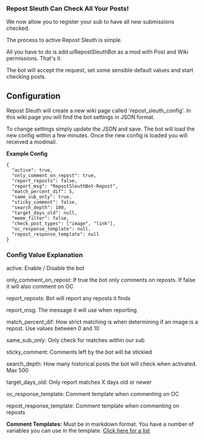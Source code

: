 ### Repost Sleuth Can Check All Your Posts!
We now allow you to register your sub to have all new submissions checked. 

The process to active Repost Sleuth is simple. 

All you have to do is add u/RepostSleuthBot as a mod with Post and Wiki permissions.  That's it. 

The bot will accept the request, set some sensible default values and start checking posts. 

## Configuration

Repost Sleuth will create a new wiki page called 'repost_sleuth_config'.  In this wiki page you will find the bot settings in JSON format. 

To change settings simply update the JSON and save.  The bot will load the new config within a few minutes.  Once the new config is loaded you will received a modmail.

**Example Config**
```
{
  "active": true,
  "only_comment_on_repost": true,
  "report_reposts": false,
  "report_msg": "RepostSleuthBot-Repost",
  "match_percent_dif": 5,
  "same_sub_only": true,
  "sticky_comment": false,
  "search_depth": 100,
  "target_days_old": null,
  "meme_filter": false,
  "check_post_types": ["image", "link"],
  "oc_response_template": null,
  "repost_response_template": null
}
```

### Config Value Explanation
active: Enable / Disable the bot

only_comment_on_repost: If true the bot only comments on reposts.  If false it will also comment on OC

report_reposts: Bot will report any reposts it finds

report_msg: The message it will use when reporting

match_percent_dif: How strict matching is when determining if an image is a repost. Use values between 0 and 10

same_sub_only: Only check for matches within our sub

sticky_comment: Comments left by the bot will be stickied

search_depth: How many historical posts the bot will check when activated. Max 500

target_days_old: Only report matches X days old or newer

oc_response_template: Comment template when commenting on OC

repost_response_template: Comment template when commenting on reposts

**Comment Templates:** Must be in markdown format.  You have a number of variables you can use in the template.  [Click here for a list](https://www.reddit.com/r/RepostSleuthBot/wiki/add-you-sub/repost-message-template)